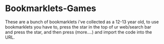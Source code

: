 # Bookmarklets-Games
These are a bunch of bookmarklets i've collected as a 12-13 year old, to use bookmarklets you have to, press the star in the top of ur web/search bar and press the star, and then press (more....) and import the code into the URL.
